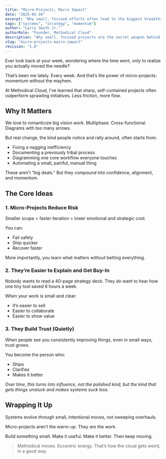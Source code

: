 ```yaml
---
title: "Micro-Projects, Macro Impact"
date: "2025-05-16"
excerpt: "Why small, focused efforts often lead to the biggest breakthroughs—and how to use them to drive clarity and momentum."
tags: ["systems", "strategy", "momentum"]
author: "Larry Smith Jr."
authorRole: "Founder, Methodical Cloud"
description: "Why small, focused projects are the secret weapon behind big strategic change."
slug: "micro-projects-macro-impact"
revision: "1.0"
---
```


Ever look back at your week, wondering where the time went, only to realize you actually moved the needle?

That’s been me lately. Every week. And that’s the power of micro-projects: momentum without the mayhem.

At Methodical Cloud, I’ve learned that sharp, self-contained projects often outperform sprawling initiatives. Less friction, more flow.

## Why It Matters

We love to romanticize big vision work. Multiphase. Cross-functional. Diagrams with too many arrows.

But real change, the kind people notice and rally around, often starts from:

- Fixing a nagging inefficiency
- Documenting a previously tribal process
- Diagramming one core workflow everyone touches
- Automating a small, painful, manual thing

These aren’t “big deals.” But they *compound* into confidence, alignment, and momentum.

## The Core Ideas

### 1. Micro-Projects Reduce Risk

Smaller scope = faster iteration = lower emotional and strategic cost.

You can:

- Fail safely
- Ship quicker
- Recover faster

More importantly, you learn what matters *without* betting everything.

### 2. They’re Easier to Explain and Get Buy-In

Nobody wants to read a 40-page strategy deck.
They *do* want to hear how one tiny tool saved 6 hours a week.

When your work is small and clear:

- It’s easier to sell
- Easier to collaborate
- Easier to show value

### 3. They Build Trust (Quietly)

When people see you consistently improving things, even in small ways, trust grows.

You become the person who:

- Ships
- Clarifies
- Makes it better

*Over time, this turns into influence, not the polished kind, but the kind that gets things unstuck and makes systems suck less.*

## Wrapping It Up

Systems evolve through small, intentional moves, not sweeping overhauls.

Micro-projects aren’t the warm-up. They *are* the work.

Build something small. Make it useful. Make it better. Then keep moving.

> Methodical moves. Eccentric energy. That’s how the cloud gets weird, in a good way.
